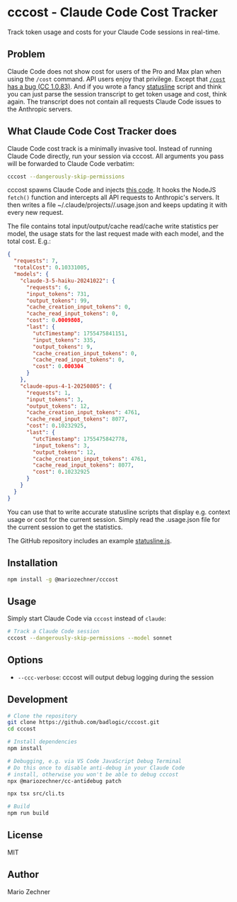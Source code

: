 # cccost - Claude Code Cost Tracker

Track token usage and costs for your Claude Code sessions in real-time.

## Problem
Claude Code does not show cost for users of the Pro and Max plan when using the `/cost` command. API users enjoy that privilege. Except that [`/cost` has a bug (CC 1.0.83)](https://x.com/badlogicgames/status/1957221028603535617). And if you wrote a fancy [statusline](https://docs.anthropic.com/en/docs/claude-code/statusline) script and think you can just parse the session transcript to get token usage and cost, think again. The transcript does not contain all requests Claude Code issues to the Anthropic servers.

## What Claude Code Cost Tracker does
Claude Code cost track is a minimally invasive tool. Instead of running Claude Code directly, run your session via cccost. All arguments you pass will be forwarded to Claude Code verbatim:

```bash
cccost --dangerously-skip-permissions
```

cccost spawns Claude Code and injects [this code](./src/interceptor.ts). It hooks the NodeJS `fetch()` function and intercepts all API requests to Anthropic's servers. It then writes a file ~/.claude/projects/<mangled-current-working-dir>/<sessionid>.usage.json and keeps updating it with every new request.

The file contains total input/output/cache read/cache write statistics per model, the usage stats for the last request made with each model, and the total cost. E.g.:

```json
{
  "requests": 7,
  "totalCost": 0.10331005,
  "models": {
    "claude-3-5-haiku-20241022": {
      "requests": 6,
      "input_tokens": 731,
      "output_tokens": 99,
      "cache_creation_input_tokens": 0,
      "cache_read_input_tokens": 0,
      "cost": 0.0009808,
      "last": {
        "utcTimestamp": 1755475841151,
        "input_tokens": 335,
        "output_tokens": 9,
        "cache_creation_input_tokens": 0,
        "cache_read_input_tokens": 0,
        "cost": 0.000304
      }
    },
    "claude-opus-4-1-20250805": {
      "requests": 1,
      "input_tokens": 3,
      "output_tokens": 12,
      "cache_creation_input_tokens": 4761,
      "cache_read_input_tokens": 8077,
      "cost": 0.10232925,
      "last": {
        "utcTimestamp": 1755475842778,
        "input_tokens": 3,
        "output_tokens": 12,
        "cache_creation_input_tokens": 4761,
        "cache_read_input_tokens": 8077,
        "cost": 0.10232925
      }
    }
  }
}
```

You can use that to write accurate statusline scripts that display e.g. context usage or cost for the current session. Simply read the <sessionid>.usage.json file for the current session to get the statistics.

The GitHub repository includes an example [statusline.js](./statusline.js).

## Installation

```bash
npm install -g @mariozechner/cccost
```

## Usage

Simply start Claude Code via `cccost` instead of `claude`:

```bash
# Track a Claude Code session
cccost --dangerously-skip-permissions --model sonnet
```

## Options
- `--ccc-verbose`: cccost will output debug logging during the session

## Development

```bash
# Clone the repository
git clone https://github.com/badlogic/cccost.git
cd cccost

# Install dependencies
npm install

# Debugging, e.g. via VS Code JavaScript Debug Terminal
# Do this once to disable anti-debug in your Claude Code
# install, otherwise you won't be able to debug cccost
npx @mariozechner/cc-antidebug patch

npx tsx src/cli.ts

# Build
npm run build
```

## License

MIT

## Author

Mario Zechner